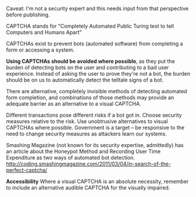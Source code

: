 Caveat: I'm not a security expert and this needs input from that perspective before publishing.

CAPTCHA stands for "Completely Automated Public Turing test to tell Computers and Humans Apart"

CAPTCHAs exist to prevent bots (automated software) from completing a form or accessing a system.

**Using CAPTCHAs should be avoided where possible**, as they put the burden of detecting bots on the user and contributing to a bad user experience. Instead of asking the user to prove they're not a bot, the burden should be on us to automatically detect the telltale signs of a bot.

There are alternative, completely invisible methods of detecting automated form completion, and combinations of those methods may provide an adequate barrier as an alternative to a visual CAPTCHA.

Different transactions pose different risks if a bot got in. Choose security measures relative to the risk. Use unobtrusive alternatives to visual CAPTCHAs where possible. Government is a target – be responsive to the need to change security measures as attackers learn our systems.

Smashing Magazine (not known for its security expertise, admittedly) has an article about the Honeypot Method and Recording User Time Expenditure as two ways of automated bot detection. http://coding.smashingmagazine.com/2011/03/04/in-search-of-the-perfect-captcha/

**Accessibility**
Where a visual CAPTCHA is an absolute necessity, remember to include an alternative audible CAPTCHA for the visually impaired.
